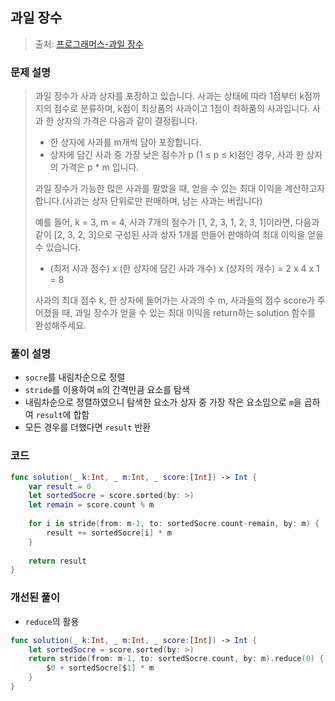 ## 과일 장수

> 출처: [프로그래머스-과일 장수](https://school.programmers.co.kr/learn/courses/30/lessons/135808)

### 문제 설명
> 과일 장수가 사과 상자를 포장하고 있습니다. 사과는 상태에 따라 1점부터 k점까지의 점수로 분류하며, k점이 최상품의 사과이고 1점이 최하품의 사과입니다. 사과 한 상자의 가격은 다음과 같이 결정됩니다.
> - 한 상자에 사과를 m개씩 담아 포장합니다.
> - 상자에 담긴 사과 중 가장 낮은 점수가 p (1 ≤ p ≤ k)점인 경우, 사과 한 상자의 가격은 p * m 입니다.
> 
> 과일 장수가 가능한 많은 사과를 팔았을 때, 얻을 수 있는 최대 이익을 계산하고자 합니다.(사과는 상자 단위로만 판매하며, 남는 사과는 버립니다)
> 
> 예를 들어, k = 3, m = 4, 사과 7개의 점수가 [1, 2, 3, 1, 2, 3, 1]이라면, 다음과 같이 [2, 3, 2, 3]으로 구성된 사과 상자 1개를 만들어 판매하여 최대 이익을 얻을 수 있습니다.
> - (최저 사과 점수) x (한 상자에 담긴 사과 개수) x (상자의 개수) = 2 x 4 x 1 = 8
> 
> 사과의 최대 점수 k, 한 상자에 들어가는 사과의 수 m, 사과들의 점수 score가 주어졌을 때, 과일 장수가 얻을 수 있는 최대 이익을 return하는 solution 함수를 완성해주세요.

### 풀이 설명
- `socre`를 내림차순으로 정렬
- `stride`를 이용하여 `m`의 간격만큼 요소를 탐색
- 내림차순으로 정렬하였으니 탐색한 요소가 상자 중 가장 작은 요소임으로 `m`을 곱하여 `result`에 합함
- 모든 경우를 더했다면 `result` 반환

### 코드
```swift
func solution(_ k:Int, _ m:Int, _ score:[Int]) -> Int {
    var result = 0
    let sortedSocre = score.sorted(by: >)
    let remain = score.count % m
    
    for i in stride(from: m-1, to: sortedSocre.count-remain, by: m) {
        result += sortedSocre[i] * m
    }
    
    return result
}
```

### 개선된 풀이
- `reduce`의 활용

```swift
func solution(_ k:Int, _ m:Int, _ score:[Int]) -> Int {
    let sortedSocre = score.sorted(by: >)
    return stride(from: m-1, to: sortedSocre.count, by: m).reduce(0) {
        $0 + sortedSocre[$1] * m
    }
}
```
